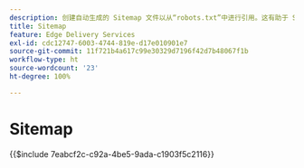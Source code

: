 ```yaml
---
description: 创建自动生成的 Sitemap 文件以从“robots.txt”中进行引用。这有助于 SEO 和发现新内容。
title: Sitemap
feature: Edge Delivery Services
exl-id: cdc12747-6003-4744-819e-d17e010901e7
source-git-commit: 11f721b4a617c99e30329d7196f42d7b48067f1b
workflow-type: ht
source-wordcount: '23'
ht-degree: 100%

---
```


# Sitemap

{{$include 7eabcf2c-c92a-4be5-9ada-c1903f5c2116}}

